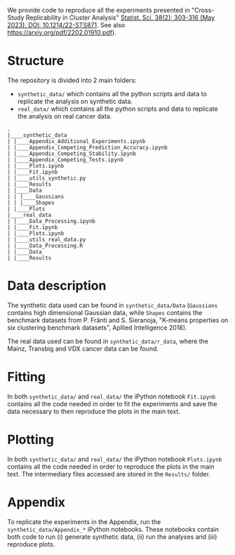 We provide code to reproduce all the experiments presented in "Cross-Study Replicability in Cluster Analysis" [Statist. Sci. 38(2): 303-316 (May 2023). DOI: 10.1214/22-STS871](https://projecteuclid.org/journals/statistical-science/advance-publication/Cross-Study-Replicability-in-Cluster-Analysis/10.1214/22-STS871.short). See also https://arxiv.org/pdf/2202.01910.pdf). 

# Structure

The repository is divided into 2 main folders:
* `synthetic_data/` which contains all the python scripts and data to replicate the analysis on synthetic data. 
* `real_data/` which contains all the python scripts and data to replicate the analysis on real cancer data. 

```
.
|____synthetic_data
| |____Appendix_Additional_Experiments.ipynb
| |____Appendix_Competing_Prediction_Accuracy.ipynb
| |____Appendix_Competing_Stability.ipynb
| |____Appendix_Competing_Tests.ipynb
| |____Plots.ipynb
| |____Fit.ipynb
| |____utils_synthetic.py
| |____Results
| |____Data
| | |____Gaussians
| | |____Shapes
| |____Plots
|____real_data
| |____Data_Processing.ipynb
| |____Fit.ipynb
| |____Plots.ipynb
| |____utils_real_data.py
| |____Data_Processing.R
| |____Data
| |____Results
```


# Data description

The synthetic data used can be found in `synthetic_data/Data` (`Gaussians` contains high dimensional Gaussian data, while `Shapes` contains the benchmark datasets from P. Fränti and S. Sieranoja, "K-means properties on six clustering benchmark datasets", Apllied Intelligence 2018).

The real data used can be found in `synthetic_data/r_data`, where the Mainz, Transbig and VDX cancer data can be found. 


# Fitting

In both `synthetic_data/` and `real_data/` the iPython notebook `Fit.ipynb` contains all the code needed in order to fit the experiments and save the data necessary to then reproduce the plots in the main text.

# Plotting

In both `synthetic_data/` and `real_data/` the iPython notebook `Plots.ipynb` contains all the code needed in order to reproduce the plots in the main text. The intermediary files accessed are stored in the `Results/` folder.

# Appendix

To replicate the experiments in the Appendix, run the `synthetic_data/Appendix_*` iPython notebooks. These notebooks contain both code to run (i) generate synthetic data, (ii) run the analyses and (iii) reproduce plots.
